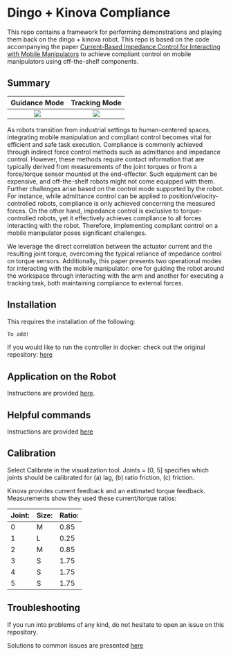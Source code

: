 # Dingo + Kinova Compliance

This repo contains a framework for performing demonstrations and playing them back on the dingo + kinova robot. 
This repo is based on the code accompanying the paper [Current-Based Impedance Control for Interacting with Mobile Manipulators](https://arxiv.org/abs/2403.13079) to achieve compliant control on mobile manipulators using off-the-shelf components.

## Summary

Guidance Mode        |  Tracking Mode
:-------------------------:|:-------------------------:
![](assets/videos/guide.gif)  |  ![](assets/videos/track.gif)

As robots transition from industrial settings to human-centered spaces, integrating mobile manipulation and compliant control becomes vital for efficient and safe task execution. Compliance is commonly achieved through indirect force control methods such as admittance and impedance control. However, these methods require contact information that are typically derived from measurements of the joint torques or from a force/torque sensor mounted at the end-effector. Such equipment can be expensive, and off-the-shelf robots might not come equipped with them. Further challenges arise based on the control mode supported by the robot. For instance, while admittance control can be applied to position/velocity-controlled robots, compliance is only achieved concerning the measured forces. On the other hand, impedance control is exclusive to torque-controlled robots, yet it effectively achieves compliance to all forces interacting with the robot. Therefore, implementing compliant control on a mobile manipulator poses significant challenges. 

We leverage the direct correlation between the actuator current and the resulting joint torque, overcoming the typical reliance of impedance control on torque sensors. Additionally, this paper presents two operational modes for interacting with the mobile manipulator: one for guiding the robot around the workspace through interacting with the arm and another for executing a tracking task, both maintaining compliance to external forces.

## Installation
This requires the installation of the following:
```bash
To add!
```

If you would like to run the controller in docker: check out the original repository: [here](https://github.com/tud-amr/mobile-manipulator-compliance)

## Application on the Robot
Instructions are provided [here](/docs/application_on_robot.md).

## Helpful commands
Instructions are provided [here](/docs/helpful_commands.md)

## Calibration
Select Calibrate in the visualization tool. Joints = [0, 5] specifies which joints should be calibrated for (a) lag, (b) ratio friction, (c) friction.

Kinova provides current feedback and an estimated torque feedback. Measurements show they used these current/torque ratios:


Joint: | Size: | Ratio:
-------|-------|-------
| 0 | M | 0.85
| 1 | L | 0.25
| 2 | M | 0.85
| 3 | S | 1.75
| 4 | S | 1.75
| 5 | S | 1.75


## Troubleshooting

If you run into problems of any kind, do not hesitate to open an issue on this repository.

Solutions to common issues are presented [here](docs/troubleshooting.md)


